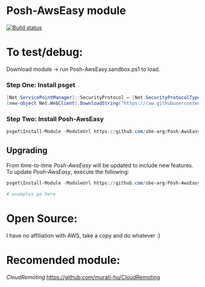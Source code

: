 Posh-AwsEasy module
===================

[![Build status](https://ci.appveyor.com/api/projects/status/n4ohu9mub18kcegs?svg=true)](https://ci.appveyor.com/project/sbe-arg/posh-awseasy)

# To test/debug:
Download module -> run Posh-AwsEasy.sandbox.ps1 to load.

### Step One: Install psget
```powershell
[Net.ServicePointManager]::SecurityProtocol = [Net.SecurityProtocolType]::Tls12
(new-object Net.WebClient).DownloadString("https://raw.githubusercontent.com/psget/psget/master/GetPsGet.ps1") | iex
```


### Step Two: Install Posh-AwsEasy
```powershell
psget\Install-Module -ModuleUrl https://github.com/sbe-arg/Posh-AwsEasy/archive/master.zip
```

## Upgrading
From time-to-time *Posh-AwsEasy* will be updated to include new features.
To update *Posh-AwsEasy*, execute the following:
```powershell
psget\Install-Module -ModuleUrl https://github.com/sbe-arg/Posh-AwsEasy/archive/master.zip -Update
```

```powershell
# examples go here
```


# Open Source:
I have no affiliation with AWS, take a copy and do whatever :)

# Recomended module:
*CloudRemoting* https://github.com/murati-hu/CloudRemoting
